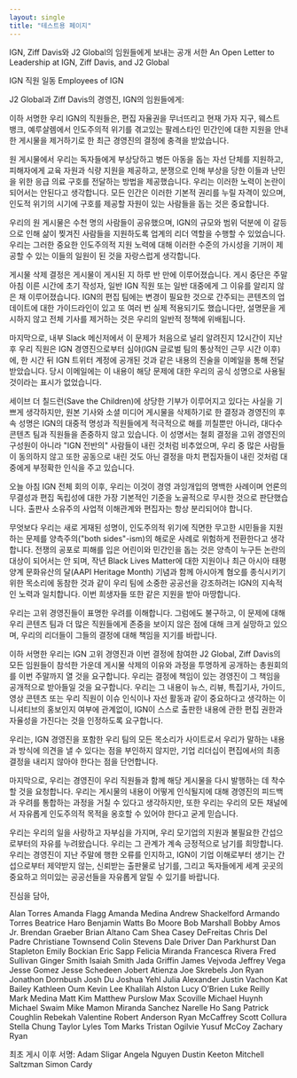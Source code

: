 ```yaml
---
layout: single
title: "테스트용 페이지"
---
```


IGN, Ziff Davis와 J2 Global의 임원들에게 보내는 공개 서한
An Open Letter to Leadership at IGN, Ziff Davis, and J2 Global

IGN 직원 일동
Employees of IGN

J2 Global과 Ziff Davis의 경영진, IGN의 임원들에게:

이하 서명한 우리 IGN의 직원들은, 편집 자율권을 무너뜨리고 현재 가자 지구, 웨스트 뱅크, 예루살렘에서 인도주의적 위기를 겪고있는 팔레스타인 민간인에 대한 지원을 안내한 게시물을 제거하기로 한 최근 경영진의 결정에 충격을 받았습니다.

원 게시물에서 우리는 독자들에게 부상당하고 병든 아동을 돕는 자선 단체를 지원하고, 피해자에게 교육 자원과 식량 지원을 제공하고, 분쟁으로 인해 부상을 당한 이들과 난민을 위한 응급 의료 구호를 전달하는 방법을 제공했습니다. 우리는 이러한 노력이 논란이 되어서는 안된다고 생각합니다. 모든 인간은 이러한 기본적 권리를 누릴 자격이 있으며, 인도적 위기의 시기에 구호를 제공할 자원이 있는 사람들을 돕는 것은 중요합니다.

우리의 원 게시물은 수천 명의 사람들이 공유했으며, IGN의 규모와 범위 덕분에 이 갈등으로 인해 삶이 찢겨진 사람들을 지원하도록 업계의 리더 역할을 수행할 수 있었습니다. 우리는 그러한 중요한 인도주의적 지원 노력에 대해 이러한 수준의 가시성을 기꺼이 제공할 수 있는 이들의 일원이 된 것을 자랑스럽게 생각합니다.

게시물 삭제 결정은 게시물이 게시된 지 하루 반 만에 이루어졌습니다. 게시 중단은 주말 아침 이른 시간에 초기 작성자, 일반 IGN 직원 또는 일반 대중에게 그 이유를 알리지 않은 채 이루어졌습니다. IGN의 편집 팀에는 변경이 필요한 것으로 간주되는 콘텐츠의 업데이트에 대한 가이드라인이 있고 또 여러 번 실제 적용되기도 했습니다만, 설명문을 게시하지 않고 전체 기사를 제거하는 것은 우리의 일반적 정책에 위배됩니다.

마지막으로, 내부 Slack 메신저에서 이 문제가 처음으로 널리 알려진지 12시간이 지난 후 우리 직원은 IGN 경영진으로부터 심야(IGN 글로벌 팀의 통상적인 근무 시간 이후)에, 한 시간 뒤 IGN 트위터 계정에 공개된 것과 같은 내용의 진술을 이메일을 통해 전달받았습니다. 당시 이메일에는 이 내용이 해당 문제에 대한 우리의 공식 성명으로 사용될 것이라는 표시가 없었습니다.

세이브 더 칠드런(Save the Children)에 상당한 기부가 이루어지고 있다는 사실을 기쁘게 생각하지만, 원본 기사와 소셜 미디어 게시물을 삭제하기로 한 결정과 경영진의 후속 성명은 IGN의 대중적 명성과 직원들에게 적극적으로 해를 끼칠뿐만 아니라, 대다수 콘텐츠 팀과 직원들을 존중하지 않고 있습니다. 이 성명서는 철회 결정을 고위 경영진의 구성원이 아니라 "IGN 전반의" 사람들이 내린 것처럼 비추었으며, 우리 중 많은 사람들이 동의하지 않고 또한 공동으로 내린 것도 아닌 결정을 마치 편집자들이 내린 것처럼 대중에게 부정확한 인식을 주고 있습니다.

오늘 아침 IGN 전체 회의 이후, 우리는 이것이 경영 과잉개입의 명백한 사례이며 언론의 무결성과 편집 독립성에 대한 가장 기본적인 기준을 노골적으로 무시한 것으로 판단했습니다. 출판사 소유주의 사업적 이해관계와 편집자는 항상 분리되어야 합니다.

무엇보다 우리는 새로 게재된 성명이, 인도주의적 위기에 직면한 무고한 시민들을 지원하는 문제를 양측주의("both sides"-ism)의 해로운 사례로 위험하게 전환한다고 생각합니다. 전쟁의 공포로 피해를 입은 어린이와 민간인을 돕는 것은 양측이 누구든 논란의 대상이 되어서는 안 되며, 작년 Black Lives Matter에 대한 지원이나 최근 아시아 태평양계 문화유산의 달(AAPI Heritage Month) 기념과 함께 아시아계 혐오를 종식시키기 위한 목소리에 동참한 것과 같이 우리 팀에 소중한 공공선을 강조하려는 IGN의 지속적인 노력과 일치합니다. 이번 희생자들 또한 같은 지원을 받아 마땅합니다.

우리는 고위 경영진들이 표명한 우려를 이해합니다. 그럼에도 불구하고, 이 문제에 대해 우리 콘텐츠 팀과 더 많은 직원들에게 존중을 보이지 않은 점에 대해 크게 실망하고 있으며, 우리의 리더들이 그들의 결정에 대해 책임을 지기를 바랍니다.

이하 서명한 우리는 IGN 고위 경영진과 이번 결정에 참여한 J2 Global, Ziff Davis의 모든 임원들이 참석한 가운데 게시물 삭제의 이유와 과정을 투명하게 공개하는 총원회의를 이번 주말까지 열 것을 요구합니다. 우리는 결정에 책임이 있는 경영진이 그 책임을 공개적으로 받아들일 것을 요구합니다. 우리는 그 내용이 뉴스, 리뷰, 특집기사, 가이드, 영상 콘텐츠 또는 우리 직원이 이슈 인식이나 자선 활동과 같이 중요하다고 생각하는 이니셔티브의 홍보인지 여부에 관계없이, IGN이 스스로 출판한 내용에 관한 편집 권한과 자율성을 가진다는 것을 인정하도록 요구합니다.

우리는, IGN 경영진을 포함한 우리 팀의 모든 목소리가 사이트로서 우리가 말하는 내용과 방식에 의견을 낼 수 있다는 점을 부인하지 않지만, 기업 리더십이 편집에서의 최종 결정을 내리지 않아야 한다는 점을 단언합니다.

마지막으로, 우리는 경영진이 우리 직원들과 함께 해당 게시물을 다시 발행하는 데 착수할 것을 요청합니다. 우리는 게시물의 내용이 어떻게 인식될지에 대해 경영진의 피드백과 우려를 통합하는 과정을 거칠 수 있다고 생각하지만, 또한 우리는 우리의 모든 채널에서 자유롭게 인도주의적 목적을 옹호할 수 있어야 한다고 굳게 믿습니다.

우리는 우리의 일을 사랑하고 자부심을 가지며, 우리 모기업의 지원과 불필요한 간섭으로부터의 자유를 누려왔습니다. 우리는 그 관계가 계속 긍정적으로 남기를 희망합니다. 우리는 경영진이 지난 주말에 행한 오류를 인지하고, IGN이 기업 이해로부터 생기는 간섭으로부터 제약받지 않는, 신뢰받는 출판물로 남기를, 그리고 독자들에게 세계 곳곳의 중요하고 의미있는 공공선들을 자유롭게 알릴 수 있기를 바랍니다.

진심을 담아,

Alan Torres
Amanda Flagg
Amanda Medina
Andrew Shackelford
Armando Torres
Beatrice Haro
Benjamin Watts
Bo Moore
Bob Marshall
Bobby Amos Jr.
Brendan Graeber
Brian Altano
Cam Shea
Casey DeFreitas
Chris Del Padre
Christiane Townsend
Colin Stevens
Dale Driver
Dan Parkhurst
Dan Stapleton
Emily Bockian
Eric Sapp
Felicia Miranda
Francesca Rivera
Fred Sullivan
Ginger Smith
Isaiah Smith
Jada Griffin
James Vejvoda
Jeffrey Vega
Jesse Gomez
Jesse Schedeen
Jobert Atienza
Joe Skrebels
Jon Ryan
Jonathon Dornbush
Josh Du
Joshua Yehl
Julia Alexander
Justin Vachon
Kat Bailey
Kathleen Oum
Kevin Lee
Khalilah Alston
Lucy O’Brien
Luke Reilly
Mark Medina
Matt Kim
Matthew Purslow
Max Scoville
Michael Huynh
Michael Swaim
Mike Mamon
Miranda Sanchez
Narelle Ho Sang
Patrick Coughlin
Rebekah Valentine
Robert Anderson
Ryan McCaffrey
Scott Collura
Stella Chung
Taylor Lyles
Tom Marks
Tristan Ogilvie
Yusuf McCoy
Zachary Ryan


최초 게시 이후 서명:
Adam Sligar
Angela Nguyen
Dustin Keeton
Mitchell Saltzman
Simon Cardy
